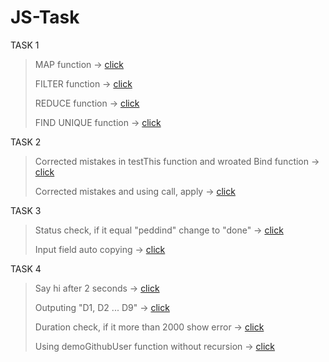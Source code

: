 # JS-Task

TASK 1
> MAP function -> [click](https://jsbin.com/gizetebopa/1/edit?js,console)
>
> FILTER function -> [click](https://jsbin.com/layabanoxu/1/edit?js,console)
>
> REDUCE function -> [click](https://jsbin.com/wixotogasa/4/edit?js,console)
>
> FIND UNIQUE function -> [click](https://jsbin.com/votokuguwe/1/edit?js,console)

TASK 2
>
> Corrected mistakes in testThis function and wroated Bind function -> [click](https://jsbin.com/huviqosata/1/edit?js,console)
>
>Corrected mistakes and using call, apply -> [click](https://jsbin.com/bodogulazo/1/edit?js,console)

TASK 3
> Status check, if it equal "peddind" change to "done" -> [click](https://jsbin.com/casuhecula/1/edit?html,js,console,output)
>
> Input field auto copying -> [click](https://jsbin.com/casuhecula/3/edit?html,js,output)

TASK 4
> Say hi after 2 seconds -> [click](https://jsbin.com/casuhecula/5/edit?html,js,console)
>
> Outputing "D1, D2 ... D9" -> [click](https://jsbin.com/diheyecuco/1/edit?html,js,console)
>
> Duration check, if it more than 2000 show error -> [click](https://jsbin.com/casuhecula/6/edit?html,js,console)
> 
> Using demoGithubUser function without recursion -> [click](https://jsbin.com/daqupeluwa/1/edit?html,js,console)
